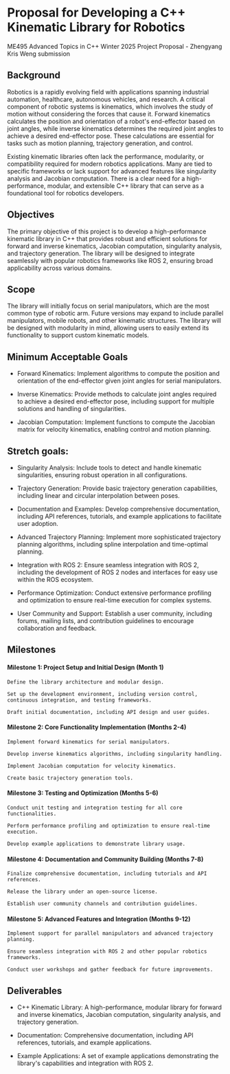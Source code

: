 # Proposal for Developing a C++ Kinematic Library for Robotics
ME495 Advanced Topics in C++ Winter 2025 Project Proposal - Zhengyang Kris Weng submission 

## Background

Robotics is a rapidly evolving field with applications spanning industrial automation, healthcare, autonomous vehicles, and research. A critical component of robotic systems is kinematics, which involves the study of motion without considering the forces that cause it. Forward kinematics calculates the position and orientation of a robot's end-effector based on joint angles, while inverse kinematics determines the required joint angles to achieve a desired end-effector pose. These calculations are essential for tasks such as motion planning, trajectory generation, and control.

Existing kinematic libraries often lack the performance, modularity, or compatibility required for modern robotics applications. Many are tied to specific frameworks or lack support for advanced features like singularity analysis and Jacobian computation. There is a clear need for a high-performance, modular, and extensible C++ library that can serve as a foundational tool for robotics developers.

## Objectives

The primary objective of this project is to develop a high-performance kinematic library in C++ that provides robust and efficient solutions for forward and inverse kinematics, Jacobian computation, singularity analysis, and trajectory generation. The library will be designed to integrate seamlessly with popular robotics frameworks like ROS 2, ensuring broad applicability across various domains.

## Scope

The library will initially focus on serial manipulators, which are the most common type of robotic arm. Future versions may expand to include parallel manipulators, mobile robots, and other kinematic structures. The library will be designed with modularity in mind, allowing users to easily extend its functionality to support custom kinematic models.


## Minimum Acceptable Goals

- Forward Kinematics: Implement algorithms to compute the position and orientation of the end-effector given joint angles for serial manipulators.

- Inverse Kinematics: Provide methods to calculate joint angles required to achieve a desired end-effector pose, including support for multiple solutions and handling of singularities.

- Jacobian Computation: Implement functions to compute the Jacobian matrix for velocity kinematics, enabling control and motion planning.


## Stretch goals: 

- Singularity Analysis: Include tools to detect and handle kinematic singularities, ensuring robust operation in all configurations.

- Trajectory Generation: Provide basic trajectory generation capabilities, including linear and circular interpolation between poses.

- Documentation and Examples: Develop comprehensive documentation, including API references, tutorials, and example applications to facilitate user adoption.

- Advanced Trajectory Planning: Implement more sophisticated trajectory planning algorithms, including spline interpolation and time-optimal planning.

- Integration with ROS 2: Ensure seamless integration with ROS 2, including the development of ROS 2 nodes and interfaces for easy use within the ROS ecosystem.

- Performance Optimization: Conduct extensive performance profiling and optimization to ensure real-time execution for complex systems.

- User Community and Support: Establish a user community, including forums, mailing lists, and contribution guidelines to encourage collaboration and feedback.

## Milestones

#### Milestone 1: Project Setup and Initial Design (Month 1)

    Define the library architecture and modular design.

    Set up the development environment, including version control, continuous integration, and testing frameworks.

    Draft initial documentation, including API design and user guides.

#### Milestone 2: Core Functionality Implementation (Months 2-4)

    Implement forward kinematics for serial manipulators.

    Develop inverse kinematics algorithms, including singularity handling.

    Implement Jacobian computation for velocity kinematics.

    Create basic trajectory generation tools.

#### Milestone 3: Testing and Optimization (Months 5-6)

    Conduct unit testing and integration testing for all core functionalities.

    Perform performance profiling and optimization to ensure real-time execution.

    Develop example applications to demonstrate library usage.

#### Milestone 4: Documentation and Community Building (Months 7-8)

    Finalize comprehensive documentation, including tutorials and API references.

    Release the library under an open-source license.

    Establish user community channels and contribution guidelines.

#### Milestone 5: Advanced Features and Integration (Months 9-12)

    Implement support for parallel manipulators and advanced trajectory planning.

    Ensure seamless integration with ROS 2 and other popular robotics frameworks.

    Conduct user workshops and gather feedback for future improvements.

## Deliverables

- C++ Kinematic Library: A high-performance, modular library for forward and inverse kinematics, Jacobian computation, singularity analysis, and trajectory generation.

- Documentation: Comprehensive documentation, including API references, tutorials, and example applications.

- Example Applications: A set of example applications demonstrating the library's capabilities and integration with ROS 2.